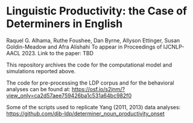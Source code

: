 # Linguistic Productivity: the Case of Determiners in English
Raquel G. Alhama, Ruthe Foushee, Dan Byrne, Allyson Ettinger, Susan Goldin-Meadow and Afra Alishahi
To appear in Proceedings of IJCNLP-AACL 2023.
Link to the paper: TBD

This repository archives the code for the computational model and simulations reported above.

The code for pre-processing the LDP corpus and for the behavioral analyses can be found at: https://osf.io/s2jnm/?view_only=ca2d57aee759426ba1c531a64bc982f0 

Some of the scripts used to replicate Yang (2011, 2013) data analyses: https://github.com/djb-ldp/determiner_noun_productivity_onset
